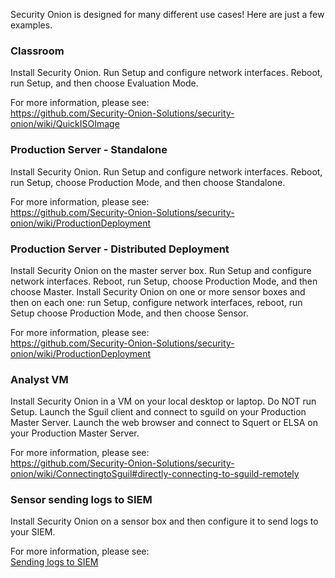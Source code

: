 Security Onion is designed for many different use cases!  Here are just a few examples.

### Classroom
Install Security Onion.  Run Setup and configure network interfaces.  Reboot, run Setup, and then choose Evaluation Mode.  

For more information, please see:  
https://github.com/Security-Onion-Solutions/security-onion/wiki/QuickISOImage

### Production Server - Standalone
Install Security Onion.  Run Setup and configure network interfaces.  Reboot, run Setup, choose Production Mode, and then choose Standalone.  

For more information, please see:  
https://github.com/Security-Onion-Solutions/security-onion/wiki/ProductionDeployment

### Production Server - Distributed Deployment
Install Security Onion on the master server box.  Run Setup and configure network interfaces.  Reboot, run Setup, choose Production Mode, and then choose Master.
Install Security Onion on one or more sensor boxes and then on each one:  run Setup, configure network interfaces, reboot, run Setup choose Production Mode, and then choose Sensor.

For more information, please see:  
https://github.com/Security-Onion-Solutions/security-onion/wiki/ProductionDeployment

### Analyst VM
Install Security Onion in a VM on your local desktop or laptop.  Do NOT run Setup.  Launch the Sguil client and connect to sguild on your Production Master Server.  Launch the web browser and connect to Squert or ELSA on your Production Master Server.  

For more information, please see:  
https://github.com/Security-Onion-Solutions/security-onion/wiki/ConnectingtoSguil#directly-connecting-to-sguild-remotely

### Sensor sending logs to SIEM
Install Security Onion on a sensor box and then configure it to send logs to your SIEM.

For more information, please see:  
[Sending logs to SIEM](ThirdPartyIntegration)